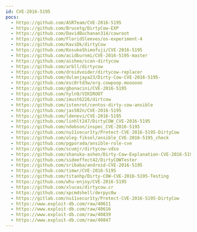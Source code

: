 ```yaml
---
id: CVE-2016-5195
pocs:
  - https://github.com/ASRTeam/CVE-2016-5195
  - https://github.com/Brucetg/DirtyCow-EXP
  - https://github.com/DavidBuchanan314/cowroot
  - https://github.com/FloridSleeves/os-experiment-4
  - https://github.com/KaviDk/dirtyCow
  - https://github.com/KosukeShimofuji/CVE-2016-5195
  - https://github.com/acidburnmi/CVE-2016-5195-master
  - https://github.com/aishee/scan-dirtycow
  - https://github.com/arbll/dirtycow
  - https://github.com/droidvoider/dirtycow-replacer
  - https://github.com/dulanjaya23/Dirty-Cow-CVE-2016-5195-
  - https://github.com/esc0rtd3w/org.cowpoop.moooooo
  - https://github.com/gbonacini/CVE-2016-5195
  - https://github.com/hyln9/VIKIROOT
  - https://github.com/imust6226/dirtcow
  - https://github.com/istenrot/centos-dirty-cow-ansible
  - https://github.com/jas502n/CVE-2016-5195
  - https://github.com/ldenevi/CVE-2016-5195
  - https://github.com/linhlt247/DirtyCOW_CVE-2016-5195
  - https://github.com/ndobson/inspec_CVE-2016-5195
  - https://github.com/nu11secur1ty/Protect-CVE-2016-5195-DirtyCow
  - https://github.com/oleg-fiksel/ansible_CVE-2016-5195_check
  - https://github.com/pgporada/ansible-role-cve
  - https://github.com/scumjr/dirtycow-vdso
  - https://github.com/shanuka-ashen/Dirty-Cow-Explanation-CVE-2016-5195-
  - https://github.com/sideeffect42/DirtyCOWTester
  - https://github.com/sribaba/android-CVE-2016-5195
  - https://github.com/timwr/CVE-2016-5195
  - https://github.com/titanhp/Dirty-COW-CVE-2016-5195-Testing
  - https://github.com/whu-enjoy/CVE-2016-5195
  - https://github.com/xlucas/dirtycow.cr
  - https://github.com/xpcmdshell/derpyc0w
  - https://gitlab.com/nu11secur1ty/Protect-CVE-2016-5195-DirtyCow
  - https://www.exploit-db.com/raw/40611
  - https://www.exploit-db.com/raw/40616
  - https://www.exploit-db.com/raw/40839
  - https://www.exploit-db.com/raw/40847
---
```

